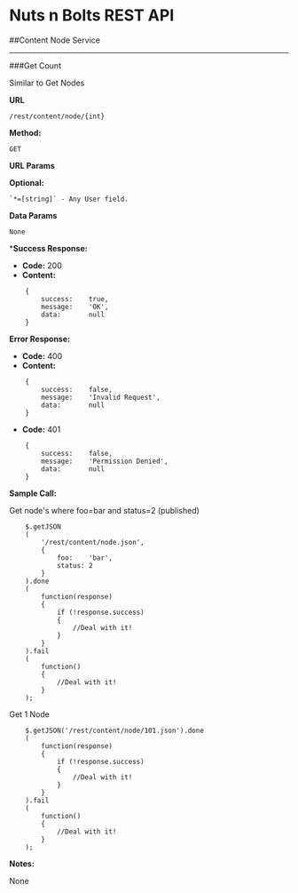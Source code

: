 Nuts n Bolts REST API
=====================
##Content Node Service

---
###Get Count

Similar to Get Nodes 

**URL**

`/rest/content/node/{int}`

**Method:**

`GET`

**URL Params**

**Optional:**
 
	`*=[string]` - Any User field.

**Data Params**

	None

***Success Response:**
	
* **Code:** 200
* **Content:** 
```
	{
		success:	true,
		message:	'OK',
		data:		null
	}
```

**Error Response:**

* **Code:** 400
* **Content:** 
```
	{
		success:	false,
		message:	'Invalid Request',
		data:		null
	}
```

* **Code:** 401 <br>
```
	{
		success:	false,
		message:	'Permission Denied',
		data:		null
	}
```

**Sample Call:**

Get node's where foo=bar and status=2 (published)

```
	$.getJSON
	(
		'/rest/content/node.json',
		{
			foo:	'bar',
			status: 2
		}
	).done
	(
		function(response)
		{
			if (!response.success)
			{
				//Deal with it!
			}
		}
	).fail
	(
		function()
		{
			//Deal with it!
		}
	);
```

Get 1 Node

```
	$.getJSON('/rest/content/node/101.json').done
	(
		function(response)
		{
			if (!response.success)
			{
				//Deal with it!
			}
		}
	).fail
	(
		function()
		{
			//Deal with it!
		}
	);
```

**Notes:**

None